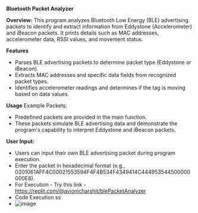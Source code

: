 **Bluetooth Packet Analyzer**

**Overview:**
This program analyzes Bluetooth Low Energy (BLE) advertising packets to identify and extract information from Eddystone (Accelerometer) and iBeacon packets. 
It prints details such as MAC addresses, accelerometer data, RSSI values, and movement status.

**Features**
- Parses BLE advertising packets to determine packet type (Eddystone or iBeacon).
- Extracts MAC addresses and specific data fields from recognized packet types.
- Identifies accelerometer readings and determines if the tag is moving based on data values.

**Usage**
Example Packets:
- Predefined packets are provided in the main function.
- These packets simulate BLE advertising data and demonstrate the program's capability to interpret Eddystone and iBeacon packets.

**User Input:**
- Users can input their own BLE advertising packet during program execution.
- Enter the packet in hexadecimal format (e.g., 0201061AFF4C00021553594F4F4B534F4349414C444953544500000000E8).
- For Execution - Try this link - https://replit.com/@avionicharshit/blePacketAnalyzer
- Code Execution ss
- ![image](https://github.com/avionicharshit-byte/blePacket/assets/78672319/0c1b0e93-2043-46b0-8fd8-7c466ccdea5d)





